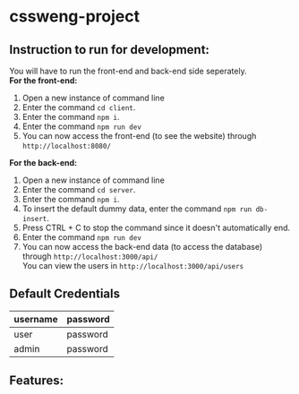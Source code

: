 # cssweng-project 
## Instruction to run for development:
You will have to run the front-end and back-end side seperately.  
**For the front-end:**
1. Open a new instance of command line
2. Enter the command `cd client`.
3. Enter the command `npm i`.
4. Enter the command `npm run dev`
5. You can now access the front-end (to see the website) through `http://localhost:8080/`  

**For the back-end:**
1. Open a new instance of command line
2. Enter the command `cd server`.
3. Enter the command `npm i`.
4. To insert the default dummy data, enter the command `npm run db-insert`.
5. Press CTRL + C to stop the command since it doesn't automatically end.
6. Enter the command `npm run dev`
7. You can now access the back-end data (to access the database) through `http://localhost:3000/api/`  
You can view the users in `http://localhost:3000/api/users`

## Default Credentials
| username      | password   |
| ------------- | ---------- |
| user          | password   |
| admin         | password   |

## Features: